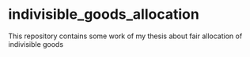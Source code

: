 # indivisible_goods_allocation
This repository contains some work of my thesis about fair allocation of indivisible goods
